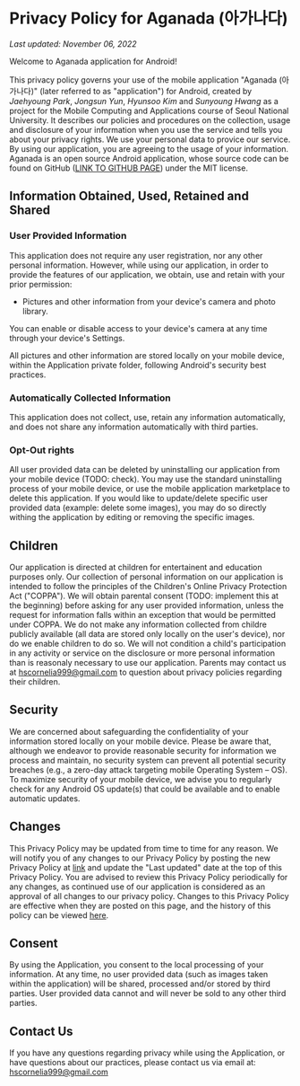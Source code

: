 # Privacy Policy for Aganada (아가나다)
_Last updated: November 06, 2022_

Welcome to Aganada application for Android!

This privacy policy governs your use of the mobile application "Aganada (아가나다)" (later referred to as "application") for Android, created by _Jaehyoung Park_, _Jongsun Yun_, _Hyunsoo Kim_ and _Sunyoung Hwang_ as a project for the Mobile Computing and Applications course of Seoul National University. It describes our policies and procedures on the collection, usage and disclosure of your information when you use the service and tells you about your privacy rights.
We use your personal data to provice our service. By using our application, you are agreeing to the usage of your information.
Aganada is an open source Android application, whose source code can be found on GitHub ([LINK TO GITHUB PAGE](https://github.com/snusun/MCA-Team1/tree/deploy )) under the MIT license.

## Information Obtained, Used, Retained and Shared
### User Provided Information
This application does not require any user registration, nor any other personal information. However, while using our application, in order to provide the features of our application, we obtain, use and retain with your prior permission:
- Pictures and other information from your device's camera and photo library. 

You can enable or disable access to your device's camera at any time through your device's Settings.

All pictures and other information are stored locally on your mobile device, within the Application private folder, following Android's security best practices.
### Automatically Collected Information
This application does not collect, use, retain any information automatically, and does not share any information automatically with third parties. 
### Opt-Out rights
All user provided data can be deleted by uninstalling our application from your mobile device (TODO: check). You may use the standard uninstalling process of your mobile device, or use the mobile application marketplace to delete this application.
If you would like to update/delete specific user provided data (example: delete some images), you may do so directly withing the application by editing or removing the specific images.

## Children
Our application is directed at children for entertainent and education purposes only. Our collection of personal information on our application is intended to follow the principles of the Children's Online Privacy Protection Act ("COPPA").
We will obtain parental consent (TODO: implement this at the beginning) before asking for any user provided information, unless the request for information falls within an exception that would be permitted under COPPA.
We do not make any information collected from childre publicly available (all data are stored only locally on the user's device), nor do we enable children to do so. We will not condition a child's participation in any activity or service on the disclosure or more personal information than is reasonaly necessary to use our application.
Parents may contact us at hscornelia999@gmail.com to question about privacy policies regarding their children.

## Security
We are concerned about safeguarding the confidentiality of your information stored locally on your mobile device.
Please be aware that, although we endeavor to provide reasonable security for information we process and maintain, no security system can prevent all potential security breaches (e.g., a zero-day attack targeting mobile Operating System – OS).
To maximize security of your mobile device, we advise you to regularly check for any Android OS update(s) that could be available and to enable automatic updates.

## Changes
This Privacy Policy may be updated from time to time for any reason. We will notify you of any changes to our Privacy Policy by posting the new Privacy Policy at [link](https://github.com/snusun/MCA-Team1/blob/deploy/PrivacyPolicy.md
) and update the "Last updated" date at the top of this Privacy Policy.
You are advised to review this Privacy Policy periodically for any changes, as continued use of our application is considered as an approval of all changes to our privacy policy. Changes to this Privacy Policy are effective when they are posted on this page, and the history of this policy can be viewed [here](https://github.com/snusun/MCA-Team1/commits/deploy/PrivacyPolicy.md).

## Consent
By using the Application, you consent to the local processing of your information.
At any time, no user provided data (such as images taken within the application) will be shared, processed and/or stored by third parties. User provided data cannot and will never be sold to any other third parties.

## Contact Us
If you have any questions regarding privacy while using the Application, or have questions about our practices, please contact us via email at:
hscornelia999@gmail.com
